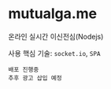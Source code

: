 # mutualga.me
온라인 실시간 이신전심(Nodejs)

사용 핵심 기술: ```socket.io```, ```SPA```
```
배포 진행중
추후 광고 삽입 예정
```
